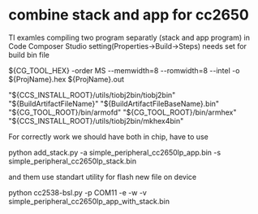 combine stack and app for cc2650
====================================
TI examles compiling two program separatly (stack and app program)
in Code Composer Studio setting(Properties->Build->Steps) 
needs set for build bin file 

${CG_TOOL_HEX} -order MS --memwidth=8 --romwidth=8 --intel -o      ${ProjName}.hex ${ProjName}.out

"${CCS_INSTALL_ROOT}/utils/tiobj2bin/tiobj2bin" "${BuildArtifactFileName}" "${BuildArtifactFileBaseName}.bin" "${CG_TOOL_ROOT}/bin/armofd" "${CG_TOOL_ROOT}/bin/armhex" "${CCS_INSTALL_ROOT}/utils/tiobj2bin/mkhex4bin"

For correctly work we should have both in chip, have to use

python add_stack.py -a simple_peripheral_cc2650lp_app.bin -s simple_peripheral_cc2650lp_stack.bin

and them use standart utility for flash new file on device

python cc2538-bsl.py -p COM11 -e -w -v simple_peripheral_cc2650lp_app_with_stack.bin




